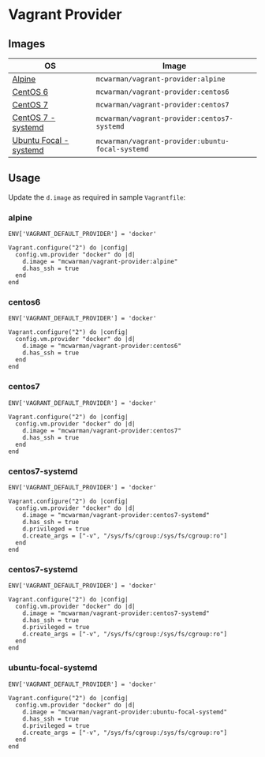 # Vagrant Provider

## Images

| OS                                             | Image                                            |
|------------------------------------------------|--------------------------------------------------|
| [Alpine][alpine]                               | `mcwarman/vagrant-provider:alpine`               |
| [CentOS 6][centos6]                            | `mcwarman/vagrant-provider:centos6`              |
| [CentOS 7][centos7-ssh]                        | `mcwarman/vagrant-provider:centos7`              |
| [CentOS 7 - systemd][centos7-systemd]          | `mcwarman/vagrant-provider:centos7-systemd`      |
| [Ubuntu Focal - systemd][ubuntu-focal-systemd] | `mcwarman/vagrant-provider:ubuntu-focal-systemd` |

## Usage

Update the `d.image` as required in sample `Vagrantfile`:

### alpine

```vagrant
ENV['VAGRANT_DEFAULT_PROVIDER'] = 'docker'

Vagrant.configure("2") do |config|
  config.vm.provider "docker" do |d|
    d.image = "mcwarman/vagrant-provider:alpine"
    d.has_ssh = true
  end
end
```

### centos6

```vagrant
ENV['VAGRANT_DEFAULT_PROVIDER'] = 'docker'

Vagrant.configure("2") do |config|
  config.vm.provider "docker" do |d|
    d.image = "mcwarman/vagrant-provider:centos6"
    d.has_ssh = true
  end
end
```

### centos7

```vagrant
ENV['VAGRANT_DEFAULT_PROVIDER'] = 'docker'

Vagrant.configure("2") do |config|
  config.vm.provider "docker" do |d|
    d.image = "mcwarman/vagrant-provider:centos7"
    d.has_ssh = true
  end
end
```

### centos7-systemd

```vagrant
ENV['VAGRANT_DEFAULT_PROVIDER'] = 'docker'

Vagrant.configure("2") do |config|
  config.vm.provider "docker" do |d|
    d.image = "mcwarman/vagrant-provider:centos7-systemd"
    d.has_ssh = true
    d.privileged = true
    d.create_args = ["-v", "/sys/fs/cgroup:/sys/fs/cgroup:ro"]
  end
end
```

### centos7-systemd

```vagrant
ENV['VAGRANT_DEFAULT_PROVIDER'] = 'docker'

Vagrant.configure("2") do |config|
  config.vm.provider "docker" do |d|
    d.image = "mcwarman/vagrant-provider:centos7-systemd"
    d.has_ssh = true
    d.privileged = true
    d.create_args = ["-v", "/sys/fs/cgroup:/sys/fs/cgroup:ro"]
  end
end
```

### ubuntu-focal-systemd

```vagrant
ENV['VAGRANT_DEFAULT_PROVIDER'] = 'docker'

Vagrant.configure("2") do |config|
  config.vm.provider "docker" do |d|
    d.image = "mcwarman/vagrant-provider:ubuntu-focal-systemd"
    d.has_ssh = true
    d.privileged = true
    d.create_args = ["-v", "/sys/fs/cgroup:/sys/fs/cgroup:ro"]
  end
end
```

[alpine]:               https://github.com/mcwarman/vagrant-docker-provider/tree/master/alpine
[centos6]:              https://github.com/mcwarman/vagrant-docker-provider/tree/master/centos6
[centos7-ssh]:          https://github.com/mcwarman/vagrant-docker-provider/tree/master/centos7/ssh
[centos7-systemd]:      https://github.com/mcwarman/vagrant-docker-provider/tree/master/centos7/systemd
[ubuntu-focal-systemd]: https://github.com/mcwarman/vagrant-docker-provider/tree/master/ubuntu-focal/systemd
